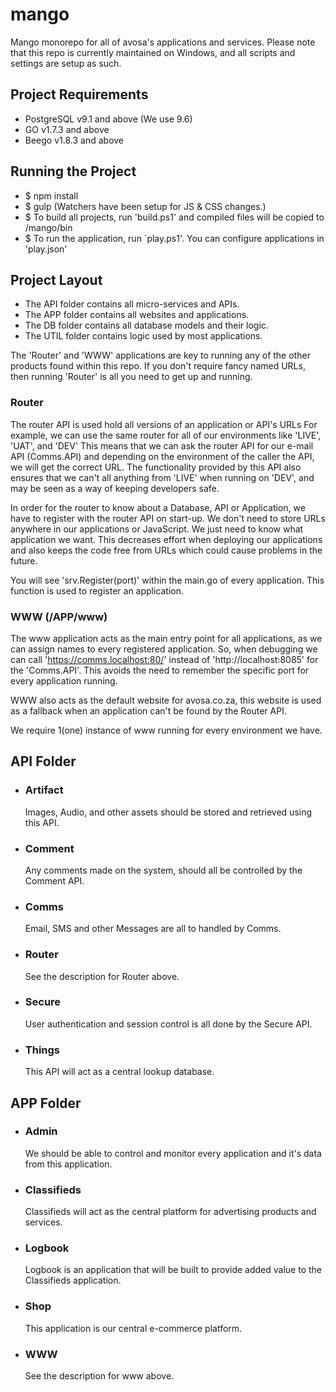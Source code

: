 # mango
Mango monorepo for all of avosa's applications and services.
Please note that this repo is currently maintained on Windows, and all scripts and settings are setup as such.

## Project Requirements
* PostgreSQL v9.1 and above (We use 9.6)
* GO v1.7.3 and above
* Beego v1.8.3 and above

## Running the Project
* $ npm install
* $ gulp (Watchers have been setup for JS & CSS changes.)
* $ To build all projects, run 'build.ps1' and compiled files will be copied to /mango/bin
* $ To run the application, run `play.ps1'. You can configure applications in 'play.json'

## Project Layout
* The API folder contains all micro-services and APIs.
* The APP folder contains all websites and applications.
* The DB folder contains all database models and their logic.
* The UTIL folder contains logic used by most applications.

The 'Router' and 'WWW' applications are key to running any of the other products found within this repo.
If you don't require fancy named URLs, then running 'Router' is all you need to get up and running.

### Router
The router API is used hold all versions of an application or API's URLs
For example, we can use the same router for all of our environments like 'LIVE', 'UAT', and 'DEV'
This means that we can ask the router API for our e-mail API (Comms.API) and depending on the environment of the caller
the API, we will get the correct URL.
The functionality provided by this API also ensures that we can't all anything from 'LIVE' when running on 'DEV',
and may be seen as a way of keeping developers safe.

In order for the router to know about a Database, API or Application, we have to register with the router API on start-up.
We don't need to store URLs anywhere in our applications or JavaScript.
We just need to know what application we want.
This decreases effort when deploying our applications and also keeps the code free from URLs which could cause problems in the future.

You will see 'srv.Register(port)' within the main.go of every application.
This function is used to register an application.

### WWW (/APP/www)
The www application acts as the main entry point for all applications, as we can assign names to every registered application.
So, when debugging we can call 'https://comms.localhost:80/' instead of 'http://localhost:8085' for the 'Comms.API'.
This avoids the need to remember the specific port for every application running.

WWW also acts as the default website for avosa.co.za, this website is used as a fallback when
an application can't be found by the Router API.

We require 1(one) instance of www running for every environment we have.

## API Folder
- ### Artifact
  Images, Audio, and other assets should be stored and retrieved using this API.
- ### Comment
  Any comments made on the system, should all be controlled by the Comment API.
- ### Comms
  Email, SMS and other Messages are all to handled by Comms.
- ### Router
  See the description for Router above.
- ### Secure
  User authentication and session control is all done by the Secure API.
- ### Things
  This API will act as a central lookup database.

## APP Folder
- ### Admin
  We should be able to control and monitor every application and it's data from this application.
- ### Classifieds
  Classifieds will act as the central platform for advertising products and services.
- ### Logbook
  Logbook is an application that will be built to provide added value to the Classifieds application.
- ### Shop
  This application is our central e-commerce platform.
- ### WWW
  See the description for www above.
